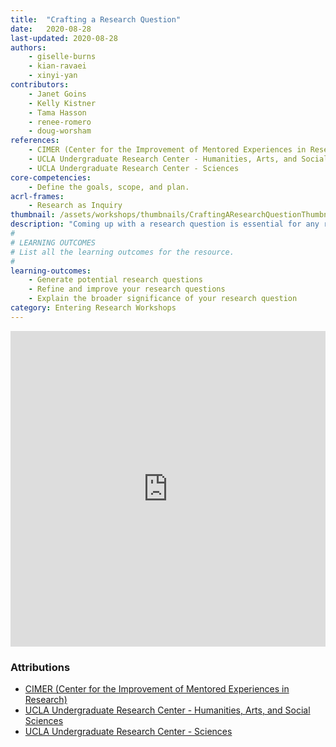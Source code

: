 ```yaml
---
title:  "Crafting a Research Question"
date:   2020-08-28
last-updated: 2020-08-28
authors:
    - giselle-burns
    - kian-ravaei
    - xinyi-yan
contributors:
    - Janet Goins
    - Kelly Kistner
    - Tama Hasson
    - renee-romero
    - doug-worsham
references:
    - CIMER (Center for the Improvement of Mentored Experiences in Research)
    - UCLA Undergraduate Research Center - Humanities, Arts, and Social Sciences
    - UCLA Undergraduate Research Center - Sciences
core-competencies:
    - Define the goals, scope, and plan.
acrl-frames:
    - Research as Inquiry
thumbnail: /assets/workshops/thumbnails/CraftingAResearchQuestionThumbnail.png
description: "Coming up with a research question is essential for any research! Whether you're joining a faculty-led group or initiating an independent research project, research questions will be central to your work."
#
# LEARNING OUTCOMES
# List all the learning outcomes for the resource.
#
learning-outcomes:
    - Generate potential research questions
    - Refine and improve your research questions
    - Explain the broader significance of your research question
category: Entering Research Workshops
---
```

<!--H5P-->
<iframe src="https://ccle.ucla.edu/mod/hvp/embed.php?id=2551549" width="100%" height="505" frameborder="0" allowfullscreen="allowfullscreen" class="mb-3"></iframe><script src="https://ccle.ucla.edu/mod/hvp/library/js/h5p-resizer.js" charset="UTF-8"></script>

### Attributions

- [CIMER (Center for the Improvement of Mentored Experiences in Research)](https://cimerproject.org/)
- [UCLA Undergraduate Research Center - Humanities, Arts, and Social Sciences](http://sciences.ugresearch.ucla.edu/)
- [UCLA Undergraduate Research Center - Sciences](http://hass.ugresearch.ucla.edu/)

